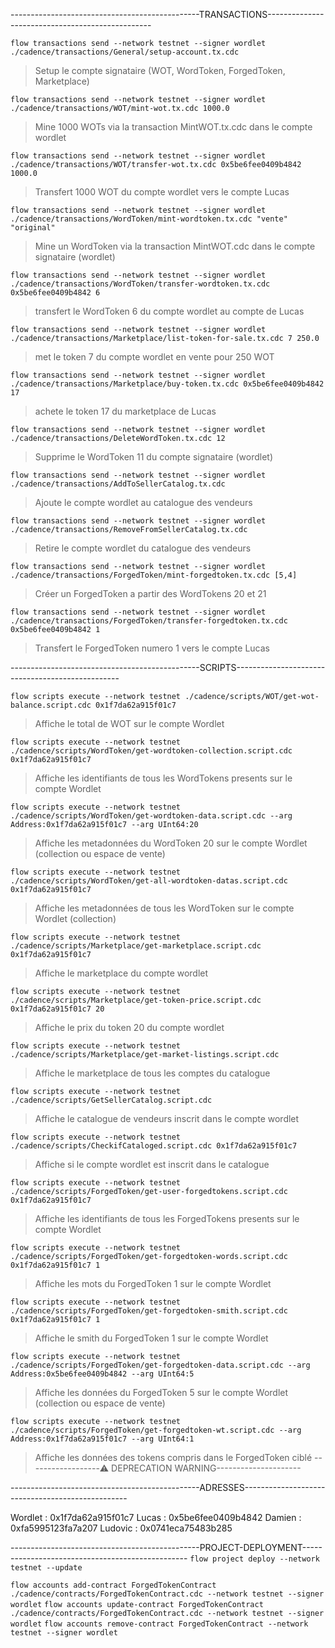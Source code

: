 -----------------------------------------------TRANSACTIONS-------------------------------------------------

`flow transactions send --network testnet --signer wordlet ./cadence/transactions/General/setup-account.tx.cdc`
> Setup le compte signataire (WOT, WordToken, ForgedToken, Marketplace)

`flow transactions send --network testnet --signer wordlet ./cadence/transactions/WOT/mint-wot.tx.cdc 1000.0`
> Mine 1000 WOTs via la transaction MintWOT.tx.cdc dans le compte wordlet

`flow transactions send --network testnet --signer wordlet ./cadence/transactions/WOT/transfer-wot.tx.cdc 0x5be6fee0409b4842 1000.0`
> Transfert 1000 WOT du compte wordlet vers le compte Lucas

`flow transactions send --network testnet --signer wordlet ./cadence/transactions/WordToken/mint-wordtoken.tx.cdc "vente" "original"`
> Mine un WordToken via la transaction MintWOT.cdc dans le compte signataire (wordlet)

`flow transactions send --network testnet --signer wordlet ./cadence/transactions/WordToken/transfer-wordtoken.tx.cdc 0x5be6fee0409b4842 6`
> transfert le WordToken 6 du compte wordlet au compte de Lucas

`flow transactions send --network testnet --signer wordlet ./cadence/transactions/Marketplace/list-token-for-sale.tx.cdc 7 250.0`
> met le token 7 du compte wordlet en vente pour 250 WOT

`flow transactions send --network testnet --signer wordlet ./cadence/transactions/Marketplace/buy-token.tx.cdc 0x5be6fee0409b4842 17`
> achete le token 17 du marketplace de Lucas

`flow transactions send --network testnet --signer wordlet ./cadence/transactions/DeleteWordToken.tx.cdc 12`
> Supprime le WordToken 11 du compte signataire (wordlet)

`flow transactions send --network testnet --signer wordlet ./cadence/transactions/AddToSellerCatalog.tx.cdc`
> Ajoute le compte wordlet au catalogue des vendeurs

`flow transactions send --network testnet --signer wordlet ./cadence/transactions/RemoveFromSellerCatalog.tx.cdc`
> Retire le compte wordlet du catalogue des vendeurs

`flow transactions send --network testnet --signer wordlet ./cadence/transactions/ForgedToken/mint-forgedtoken.tx.cdc [5,4]`
> Créer un ForgedToken a partir des WordTokens 20 et 21

`flow transactions send --network testnet --signer wordlet ./cadence/transactions/ForgedToken/transfer-forgedtoken.tx.cdc 0x5be6fee0409b4842 1`
> Transfert le ForgedToken numero 1 vers le compte Lucas

-----------------------------------------------SCRIPTS-------------------------------------------------

`flow scripts execute --network testnet ./cadence/scripts/WOT/get-wot-balance.script.cdc 0x1f7da62a915f01c7`
> Affiche le total de WOT sur le compte Wordlet

`flow scripts execute --network testnet ./cadence/scripts/WordToken/get-wordtoken-collection.script.cdc 0x1f7da62a915f01c7`
> Affiche les identifiants de tous les WordTokens presents sur le compte Wordlet

`flow scripts execute --network testnet ./cadence/scripts/WordToken/get-wordtoken-data.script.cdc --arg Address:0x1f7da62a915f01c7 --arg UInt64:20`
> Affiche les metadonnées du WordToken 20 sur le compte Wordlet (collection ou espace de vente)

`flow scripts execute --network testnet ./cadence/scripts/WordToken/get-all-wordtoken-datas.script.cdc 0x1f7da62a915f01c7`
> Affiche les metadonnées de tous les WordToken sur le compte Wordlet (collection)

`flow scripts execute --network testnet ./cadence/scripts/Marketplace/get-marketplace.script.cdc 0x1f7da62a915f01c7`
> Affiche le marketplace du compte wordlet

`flow scripts execute --network testnet ./cadence/scripts/Marketplace/get-token-price.script.cdc 0x1f7da62a915f01c7 20`
> Affiche le prix du token 20 du compte wordlet

`flow scripts execute --network testnet ./cadence/scripts/Marketplace/get-market-listings.script.cdc`
> Affiche le marketplace de tous les comptes du catalogue 

`flow scripts execute --network testnet ./cadence/scripts/GetSellerCatalog.script.cdc`
> Affiche le catalogue de vendeurs inscrit dans le compte wordlet

`flow scripts execute --network testnet ./cadence/scripts/CheckifCataloged.script.cdc 0x1f7da62a915f01c7`
> Affiche si le compte wordlet est inscrit dans le catalogue

`flow scripts execute --network testnet ./cadence/scripts/ForgedToken/get-user-forgedtokens.script.cdc 0x1f7da62a915f01c7`
> Affiche les identifiants de tous les ForgedTokens presents sur le compte Wordlet

`flow scripts execute --network testnet ./cadence/scripts/ForgedToken/get-forgedtoken-words.script.cdc 0x1f7da62a915f01c7 1`
> Affiche les mots du ForgedToken 1 sur le compte Wordlet

`flow scripts execute --network testnet ./cadence/scripts/ForgedToken/get-forgedtoken-smith.script.cdc 0x1f7da62a915f01c7 1`
> Affiche le smith du ForgedToken 1 sur le compte Wordlet

`flow scripts execute --network testnet ./cadence/scripts/ForgedToken/get-forgedtoken-data.script.cdc --arg Address:0x5be6fee0409b4842 --arg UInt64:5`
> Affiche les données du ForgedToken 5 sur le compte Wordlet (collection ou espace de vente)

`flow scripts execute --network testnet ./cadence/scripts/ForgedToken/get-forgedtoken-wt.script.cdc --arg Address:0x1f7da62a915f01c7 --arg UInt64:1`
> Affiche les données des tokens compris dans le ForgedToken ciblé
------------------⚠️ DEPRECATION WARNING---------------------


-----------------------------------------------ADRESSES-------------------------------------------------

Wordlet : 0x1f7da62a915f01c7
Lucas : 0x5be6fee0409b4842
Damien : 0xfa5995123fa7a207
Ludovic : 0x0741eca75483b285







-----------------------------------------------PROJECT-DEPLOYMENT-------------------------------------------------
`flow project deploy --network testnet --update`

`flow accounts add-contract ForgedTokenContract ./cadence/contracts/ForgedTokenContract.cdc --network testnet --signer wordlet`
`flow accounts update-contract ForgedTokenContract ./cadence/contracts/ForgedTokenContract.cdc --network testnet --signer wordlet`
`flow accounts remove-contract ForgedTokenContract --network testnet --signer wordlet`